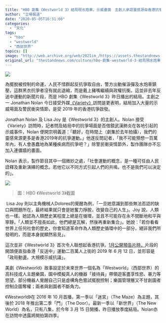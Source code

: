 ```yaml
---
title: "HBO 劇集《Westworld 3》結局現水炮車、示威畫面　主創人承認靈感源自香港抗爭"
author: "立場報道"
date: "2020-05-05T16:31:00"
categories:
  - "文化"
tags:
  - "hbo"
  - "westworld"
  - "西部世界"
topics: []
image: "http://web.archive.org/web/2021im_/https://assets.thestandnews.com/media/photos/Untitled-12-21_fm8jz_2bCPHVo.png"
original_url: "thestandnews.com/culture/hbo-劇集-westworld-3-結局現水炮車-示威畫面-主創人承認靈感源自香港抗爭"
---
```

![](http://web.archive.org/web/2021im_/https://assets.thestandnews.com/media/photos/Untitled-12-21_fm8jz_2bCPHVo.png)

為擺脫被控制的命運，人民不惜群起反抗爭取自由，警方出動催淚彈及水炮車鎮壓，這群黑衣抗爭者沒有就此退縮，而是戴上豬嘴繼續與政權抗衡。這並非去年反送中運動的新聞片段，而是 HBO 劇集《Westworld 3》昨日播出的結局。主創之一 Jonathan Nolan 今日接受外媒[《Variety》](http://web.archive.org/web/20211229132506/https://variety.com/2020/tv/news/westworld-season-finale-dolores-season-4-1234597532/)訪問是更表明，結局加入大量的示威場面及警民衝突情節，是受 2019 年的香港抗爭啟發。 

Jonathan Nolan 及 Lisa Joy 是《Westworld 3》的主創人。Nolan 接受《Variety》訪問時，記者問及結局中的抗爭場面是否借鏡武漢肺炎在各地引起的示威事件，Nolan 便開宗明義道：「聽好，在時間上（劇集於去年拍攝），我們的靈感來源更多是香港2019年的抗爭運動。」他遂反問記者，「我不可能預想一百萬年內，有人會愚蠢地為某種疾病而抗爭吧？」除警民衝突情節外，製作團隊亦不忘加入連儂牆的畫面。

Nolan 表示，製作節目其中一個微妙之處，「社會運動的概念，是一種可任由人民詮釋及重新演繹的概念。若他它以不同方式引起人們的共鳴，也不是我們可以決定的」。

![](http://web.archive.org/web/2021im_/https://assets.thestandnews.com/media/photos/95776759_10158103061513815_3144741080939888640_n_pYHMX_6kAp7qX.jpg)
> 圖：HBO 《Westworld 3》截圖

 Lisa Joy 則以主角機械人Dolores的覺醒為例，「一旦她意識到那些無法否認的缺口與問題所在，最終結果就只會是她奮力掙脫，改變自己的人生」。Joy 說，人類也一樣。她認為人類歷史某程度上總是在循環，並且不可能存在永不間斷地和平與寧靜，「人類並不擅長如此，他們總是瓦解，然後再重新集合」。她說：「若你看看世界上任何社會的歷史，你會知道革命作為人類歷史循環中的一部分，絕非我們所發明的，而是本身就顯然易見」。

這次並非《Westworld 3》首次令人聯想起香港抗爭。[1月公開預告片時，](../../personal/%E5%8E%BB%E7%89%87-hbo%E5%8A%87%E9%9B%86-westworld-%E6%96%B0%E5%AD%A3%E5%BA%A6%E9%A0%90%E5%91%8A%E7%89%87-%E9%A9%9A%E8%A6%8B%E9%A6%99%E6%B8%AF612%E5%A4%A7%E9%81%8A%E8%A1%8C%E6%89%93%E9%A0%AD%E9%99%A3/)片段的開頭便直指香港「反送中」運動二百萬人上街的 2019 年 6 月 12 日，並形容是「政局動盪。大規模示威抗議」。

美劇《Westworld》故事設定於未來世界一個名為「Westworld」（西部世界）的高科技成人主題樂園，園中模擬真人的機器「接待員」帶領遊客盡享性慾、暴力等慾望。部分機器人覺醒自己只是虛構角色嘗試擺脫控制；樂園管理層又不甘創園者控制企圖奪權；兩者與創園者不斷角力。

《Westworld》在 2016 年 10 月首播，第一季以「迷宮」（The Maze）為主題，其後於 2018 年推出第二季「門」（The Door）。最新一季以「新世界」（The New World）為名，只有八集，於今年 3 月 15 日開播，昨日播放季度結局。Nolan亦在訪問中透露將開拍第四季。
